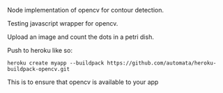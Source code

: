Node implementation of opencv for contour detection.

Testing javascript wrapper for opencv.

Upload an image and count the dots in a petri dish.

Push to heroku like so:
```
heroku create myapp --buildpack https://github.com/automata/heroku-buildpack-opencv.git
```

This is to ensure that opencv is available to your app